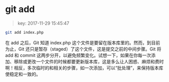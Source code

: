 # git add
>key: 2017-11-29 15:45:47

```bash
git add index.php
```

在 add 之后，Git 知道 index.php 这个文件是要留在版本库里的。然而，到目前为止，Git 还只是暂存（staged）了这个文件，这是提交之前的中间步骤。Git 将 add 和 commit 这两步分开，以避免频繁变化。试想一下，如果在你每一次添加、移除或更改一个文件的时候都要更新版本库，这是多么让人困惑、麻烦和费时啊！相反，多次临时的和相关的步骤，如一次添加，可以“批处理”，来保持版本库使稳定和一致的。